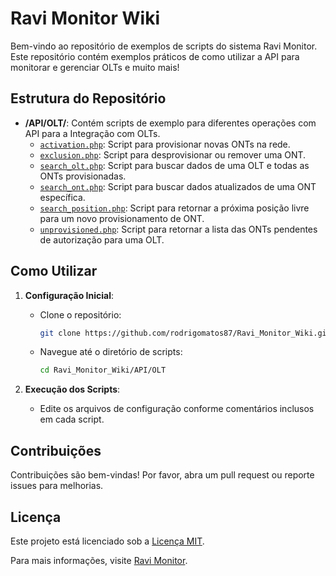 # Ravi Monitor Wiki

Bem-vindo ao repositório de exemplos de scripts do sistema Ravi Monitor. Este repositório contém exemplos práticos de como utilizar a API para monitorar e gerenciar OLTs e muito mais!

## Estrutura do Repositório

- **/API/OLT/**: Contém scripts de exemplo para diferentes operações com API para a Integração com OLTs.
  - [`activation.php`](https://github.com/rodrigomatos87/Ravi_Monitor_Wiki/blob/main/API/OLT/activation.php): Script para provisionar novas ONTs na rede.
  - [`exclusion.php`](https://github.com/rodrigomatos87/Ravi_Monitor_Wiki/blob/main/API/OLT/exclusion.php): Script para desprovisionar ou remover uma ONT.
  - [`search_olt.php`](https://github.com/rodrigomatos87/Ravi_Monitor_Wiki/blob/main/API/OLT/search_olt.php): Script para buscar dados de uma OLT e todas as ONTs provisionadas.
  - [`search_ont.php`](https://github.com/rodrigomatos87/Ravi_Monitor_Wiki/blob/main/API/OLT/search_ont.php): Script para buscar dados atualizados de uma ONT específica.
  - [`search_position.php`](https://github.com/rodrigomatos87/Ravi_Monitor_Wiki/blob/main/API/OLT/search_position.php): Script para retornar a próxima posição livre para um novo provisionamento de ONT.
  - [`unprovisioned.php`](https://github.com/rodrigomatos87/Ravi_Monitor_Wiki/blob/main/API/OLT/unprovisioned.php): Script para retornar a lista das ONTs pendentes de autorização para uma OLT.

## Como Utilizar

1. **Configuração Inicial**:
   - Clone o repositório:
     ```sh
     git clone https://github.com/rodrigomatos87/Ravi_Monitor_Wiki.git
     ```
   - Navegue até o diretório de scripts:
     ```sh
     cd Ravi_Monitor_Wiki/API/OLT
     ```

2. **Execução dos Scripts**:
   - Edite os arquivos de configuração conforme comentários inclusos em cada script.

## Contribuições

Contribuições são bem-vindas! Por favor, abra um pull request ou reporte issues para melhorias.

## Licença

Este projeto está licenciado sob a [Licença MIT](LICENSE).

Para mais informações, visite [Ravi Monitor](https://ravimonitor.com).
